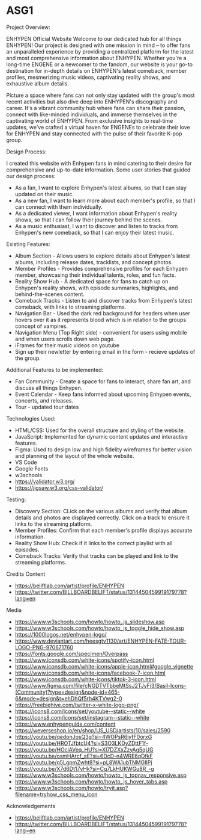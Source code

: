 # ASG1
Project Overview:

ENHYPEN Official Website
Welcome to our dedicated hub for all things ENHYPEN! Our project is designed with one mission in mind – to offer fans an unparalleled experience by providing a centralized platform for the latest and most comprehensive information about ENHYPEN. Whether you're a long-time ENGENE or a newcomer to the fandom, our website is your go-to destination for in-depth details on ENHYPEN's latest comeback, member profiles, mesmerizing music videos, captivating reality shows, and exhaustive album details.

Picture a space where fans can not only stay updated with the group's most recent activities but also dive deep into ENHYPEN's discography and career. It's a vibrant community hub where fans can share their passion, connect with like-minded individuals, and immerse themselves in the captivating world of ENHYPEN. From exclusive insights to real-time updates, we've crafted a virtual haven for ENGENEs to celebrate their love for ENHYPEN and stay connected with the pulse of their favorite K-pop group. 

Design Process:

I created this website with Enhypen fans in mind catering to their desire for comprehensive and up-to-date information. 
Some user stories that guided our design process:
- As a fan, I want to explore Enhypen's latest albums, so that I can stay updated on their music.
- As a new fan, I want to learn more about each member's profile, so that I can connect with them individually.
- As a dedicated viewer, I want information about Enhypen's reality shows, so that I can follow their journey behind the scenes.
- As a music enthusiast, I want to discover and listen to tracks from Enhypen's new comeback, so that I can enjoy their latest music.

Existing Features:

- Album Section - Allows users to explore details about Enhypen's latest albums, including release dates, tracklists, and concept photos.
- Member Profiles - Provides comprehensive profiles for each Enhypen member, showcasing their individual talents, roles, and fun facts.
- Reality Show Hub - A dedicated space for fans to catch up on Enhypen's reality shows, with episode summaries, highlights, and behind-the-scenes content.
- Comeback Tracks - Listen to and discover tracks from Enhypen's latest comeback, with links to streaming platforms.
- Navigation Bar - Used the dark red background for headers when user hovers over it as it represents blood which is in relation to the groups concept of vampires.
- Navigation Menu (Top Right side) - convenient for users using mobile and when users scrolls down web page.
- iFrames for their music videos on youtube
- Sign up their newletter by entering email in the form - recieve updates of the group.

Additional Features to be implemented:

- Fan Community - Create a space for fans to interact, share fan art, and discuss all things Enhypen.
- Event Calendar - Keep fans informed about upcoming Enhypen events, concerts, and releases.
- Tour - updated tour dates

Technologies Used:

- HTML/CSS: Used for the overall structure and styling of the website.
- JavaScript: Implemented for dynamic content updates and interactive features.
- Figma: Used to design low and high fidelity wireframes for better vision and planning of the layout of the whole website.
- VS Code
- Google Fonts
- w3schools
- https://validator.w3.org/
- https://jigsaw.w3.org/css-validator/

Testing:

- Discovery Section: CLick on the various albums and verify that album details and photos are displayed correctly. Click on a track to ensure it links to the streaming platform.
- Member Profiles: Confirm that each member's profile displays accurate information.
- Reality Show Hub: Check if it links to the correct playlist with all episodes.
- Comeback Tracks: Verify that tracks can be played and link to the streaming platforms.

Credits
Content

- https://beliftlab.com/artist/profile/ENHYPEN 
- https://twitter.com/BILLBOARDBELIFT/status/1314450459919179778?lang=en 

Media

- https://www.w3schools.com/howto/howto_js_slideshow.asp 
- https://www.w3schools.com/howto/howto_js_toggle_hide_show.asp 
- https://1000logos.net/enhypen-logo/ 
- https://www.deviantart.com/heesgtv1130/art/ENHYPEN-FATE-TOUR-LOGO-PNG-970671760 
- https://fonts.google.com/specimen/Overpass 
- https://www.iconsdb.com/white-icons/spotify-icon.html 
- https://www.iconsdb.com/white-icons/apple-icon.html#google_vignette 
- https://www.iconsdb.com/white-icons/facebook-7-icon.html 
- https://www.iconsdb.com/white-icons/tiktok-3-icon.html 
- https://www.figma.com/file/cNGDTVTbbeMtSsJ2TJyFi3/Basil-Icons-(Community)?type=design&node-id=465-6&mode=design&t=ehDhQf5rh4KTVwg2-0 
- https://freebiehive.com/twitter-x-white-logo-png/ 
- https://icons8.com/icons/set/youtube--static--white 
- https://icons8.com/icons/set/instagram--static--white 
- https://www.enhypenguide.com/content 
- https://weverseshop.io/en/shop/US_USD/artists/10/sales/2590 
- https://youtu.be/qedonJosQ3g?si=4WOPsR6iyfF0orxG 
- https://youtu.be/HROTJfbtcU4?si=S3O3LKDyZDttF1f- 
- https://youtu.be/HOciAVeq_HU?si=XI7DZXxZzyAg5qUG 
- https://youtu.be/osmHArcf_aE?si=6DcD-n4WRE6qDfkF
- https://youtu.be/q5LgpmZwht8?si=pL8WA1ubTNMGIIPj
- https://youtu.be/X7d6Dt17yHk?si=Cq7LkHUKWGu8R_-g
- https://www.w3schools.com/howto/howto_js_topnav_responsive.asp
- https://www.w3schools.com/howto/howto_js_hover_tabs.asp
- https://www.w3schools.com/howto/tryit.asp?filename=tryhow_css_menu_icon

Acknowledgements

- https://beliftlab.com/artist/profile/ENHYPEN 
- https://twitter.com/BILLBOARDBELIFT/status/1314450459919179778?lang=en 
